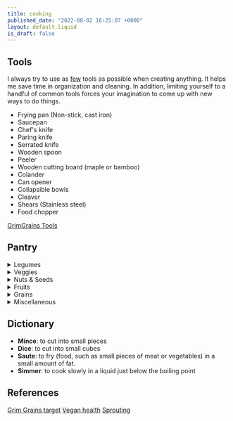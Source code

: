 ```yaml
---
title: cooking
published_date: "2022-08-02 16:25:07 +0000"
layout: default.liquid
is_draft: false
---
```

## Tools

I always try to use as [few](./lifestyle.html) tools as possible when creating anything. It helps me save time in organization and cleaning. In addition, limiting yourself to a handful of common tools forces your imagination to come up with new ways to do things.

- Frying pan (Non-stick, cast iron)
- Saucepan
- Chef's knife
- Paring knife
- Serrated knife
- Wooden spoon
- Peeler
- Wooden cutting board (maple or bamboo)
- Colander
- Can opener
- Collapsible bowls
- Cleaver
- Shears (Stainless steel)
- Food chopper

<a href="https://grimgrains.com/site/tools.html" target='_blank'>GrimGrains Tools</a>

## Pantry

<details>
<summary> Legumes </summary>

  - Peanuts
  - Soy beans
  - Lentils
  - Chickpeas
  - Black beans
  - Tofu
  - Tempeh
  - Quinoa

</details>

<details>
<summary> Veggies </summary>

  - Carrots
  - Potatoes
  - Green & red pepper
  - Spinach
  - Broccoli
  - Leek
  - Zucchini
  - Lettuce
  - Cucumber
  - Cauliflower
  - Green beans
  - Tomatoes
  - Peas
  - Kale
  - Sweet potatoes
  - Onion
  - Garlic
  - Vegetable broth
  - Celery

</details>

<details>
<summary> Nuts & Seeds </summary>

  - Walnuts
  - Chia
  - Cashew
  - Almonds
  - Flax seed
  - Sunflower seeds
  - Tahini (sesame seeds)

  </details>

<details>
<summary> Fruits </summary>

  - Pear
  - Banana
  - Apple
  - Watermelon
  - Plum
  - Cherry
  - Cranberries
  - Strawberries
  - Grapes
  - Persimmon

  </details>

<details>
<summary> Grains </summary>

  - Brown rice
  - Basmati rice
  - Rye bread
  - Wheat
  - Spelt
  - Oats

  </details>

<details>
<summary> Miscellaneous </summary>

  - Extra virgin olive oil
  - Sesame oil
  - Balsamic vinegar
  - Soy milk (fortified)
  - Mushrooms
  - Iodized salt
  - Ras el Hanout
  - Provenzal Herbs
  - Smoked paprika
  - Cumin

</details>

## Dictionary

- **Mince**: to cut into small pieces
- **Dice**: to cut into small cubes
- **Saute**: to fry (food, such as small pieces of meat or vegetables) in a small amount of fat.
- **Simmer**: to cook slowly in a liquid just below the boiling point

## References
  
[Grim Grains target](https://grimgrains.com/)
[Vegan health](https://veganhealth.org/)
[Sprouting](https://grimgrains.com/site/sprouting.html)

